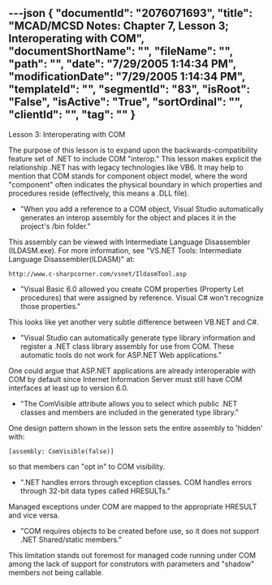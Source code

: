 ---json
{
  "documentId": "2076071693",
  "title": "MCAD/MCSD Notes: Chapter 7, Lesson 3; Interoperating with COM",
  "documentShortName": "",
  "fileName": "",
  "path": "",
  "date": "7/29/2005 1:14:34 PM",
  "modificationDate": "7/29/2005 1:14:34 PM",
  "templateId": "",
  "segmentId": "83",
  "isRoot": "False",
  "isActive": "True",
  "sortOrdinal": "",
  "clientId": "",
  "tag": ""
}
---

Lesson 3: Interoperating with COM

The purpose of this lesson is to expand upon the backwards-compatibility feature set of .NET to include COM &quot;interop.&quot; This lesson makes explicit the relationship .NET has with legacy technologies like VB6. It may help to mention that COM stands for component object model, where the word &quot;component&quot; often indicates the physical boundary in which properties and procedures reside (effectively, this means a .DLL file).

* &quot;When you add a reference to a COM object, Visual Studio automatically generates an interop assembly for the object and places it in the project's /bin folder.&quot;

This assembly can be viewed with Intermediate Language Disassembler (ILDASM.exe). For more information, see &quot;VS.NET Tools: Intermediate Language Disassembler(ILDASM)&quot; at:

    http://www.c-sharpcorner.com/vsnet/IldasmTool.asp

* &quot;Visual Basic 6.0 allowed you create COM properties (Property Let procedures) that were assigned by reference. Visual C# won't recognize those properties.&quot;

This looks like yet another very subtle difference between VB.NET and C#.

* &quot;Visual Studio can automatically generate type library information and register a .NET class library assembly for use from COM. These automatic tools do not work for ASP.NET Web applications.&quot;

One could argue that ASP.NET applications are already interoperable with COM by default since Internet Information Server must still have COM interfaces at least up to version 6.0.

* &quot;The ComVisible attribute allows you to select which public .NET classes and members are included in the generated type library.&quot;

One design pattern shown in the lesson sets the entire assembly to 'hidden' with:

    [assembly: ComVisible(false)]

so that members can &quot;opt in&quot; to COM visibility.

* &quot;.NET handles errors through exception classes. COM handles errors through 32-bit data types called HRESULTs.&quot;

Managed exceptions under COM are mapped to the appropriate HRESULT and vice versa.

* &quot;COM requires objects to be created before use, so it does not support .NET Shared/static members.&quot;

This limitation stands out foremost for managed code running under COM among the lack of support for construtors with parameters and &quot;shadow&quot; members not being callable.
